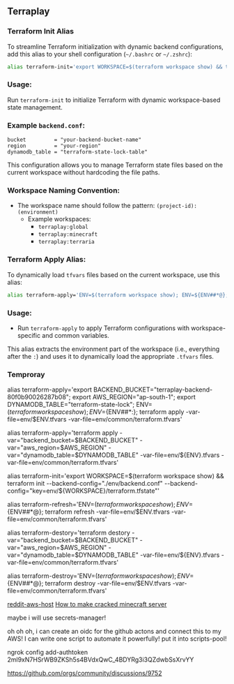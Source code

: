## Terraplay

### Terraform Init Alias

To streamline Terraform initialization with dynamic backend configurations, add this alias to your shell configuration (`~/.bashrc` or `~/.zshrc`):

```bash
alias terraform-init='export WORKSPACE=$(terraform workspace show) && terraform init --backend-config="./env/backend.conf" --backend-config="key=terraform.tfstate"'
```

### Usage:
Run `terraform-init` to initialize Terraform with dynamic workspace-based state management.

### Example `backend.conf`:

```hcl
bucket         = "your-backend-bucket-name"
region         = "your-region"
dynamodb_table = "terraform-state-lock-table"
```

This configuration allows you to manage Terraform state files based on the current workspace without hardcoding the file paths.

### Workspace Naming Convention:

- The workspace name should follow the pattern: `(project-id):(environment)`
  - Example workspaces:
    - `terraplay:global`
    - `terraplay:minecraft`
    - `terraplay:terraria`

### Terraform Apply Alias:

To dynamically load `tfvars` files based on the current workspace, use this alias:

```bash
alias terraform-apply='ENV=$(terraform workspace show); ENV=${ENV##*@}; terraform apply -var-file=env/$ENV.tfvars -var-file=env/common/terraform.tfvars'
```

### Usage:
- Run `terraform-apply` to apply Terraform configurations with workspace-specific and common variables.

This alias extracts the environment part of the workspace (i.e., everything after the `:`) and uses it to dynamically load the appropriate `.tfvars` files.




### Temproray
alias terraform-apply='export BACKEND_BUCKET="terraplay-backend-80f0b90026287b08"; export AWS_REGION="ap-south-1"; export DYNAMODB_TABLE="terraform-state-lock"; ENV=$(terraform workspace show); ENV=${ENV##*:}; terraform apply -var-file=env/$ENV.tfvars -var-file=env/common/terraform.tfvars'

alias terraform-apply='terraform apply -var="backend_bucket=$BACKEND_BUCKET" -var="aws_region=$AWS_REGION" -var="dynamodb_table=$DYNAMODB_TABLE" -var-file=env/${ENV}.tfvars -var-file=env/common/terraform.tfvars'


alias terraform-init='export WORKSPACE=$(terraform workspace show) && terraform init --backend-config="./env/backend.conf" --backend-config="key=env/${WORKSPACE}/terraform.tfstate"'





alias terraform-refresh='ENV=$(terraform workspace show); ENV=${ENV##*@}; terraform refresh -var-file=env/$ENV.tfvars -var-file=env/common/terraform.tfvars'

alias terraform-destory='terraform destory -var="backend_bucket=$BACKEND_BUCKET" -var="aws_region=$AWS_REGION" -var="dynamodb_table=$DYNAMODB_TABLE" -var-file=env/${ENV}.tfvars -var-file=env/common/terraform.tfvars'


alias terraform-destroy='ENV=$(terraform workspace show); ENV=${ENV##*@}; terraform destroy -var-file=env/$ENV.tfvars -var-file=env/common/terraform.tfvars'














[reddit-aws-host](https://www.reddit.com/r/aws/comments/fss6nx/considering_using_aws_to_host_a_minecraft_server/)
[How to make cracked minecraft server](https://youtu.be/iJiTsM2MT3c)


maybe i will use secrets-manager!

oh oh oh, i can create an oidc for the github actons and connect this to my AWS!
I can write one script to automate it powerfully! put it into scripts-pool!


ngrok config add-authtoken 2ml9xN7HSrWB9ZKSh5s4BVdxQwC_4BDYRg3i3QZdwbSsXrvYY

https://github.com/orgs/community/discussions/9752
